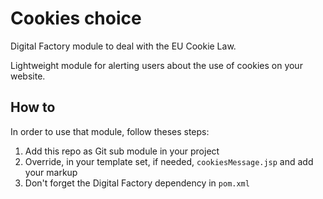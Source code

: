 # Cookies choice

Digital Factory module to deal with the EU Cookie Law.

Lightweight module for alerting users about the use of cookies on your website.

## How to

In order to use that module, follow theses steps:

1. Add this repo as Git sub module in your project
2. Override, in your template set, if needed, `cookiesMessage.jsp` and add your markup
3. Don't forget the Digital Factory dependency in `pom.xml`